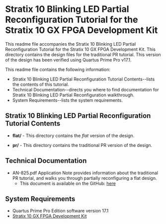# Stratix 10 Blinking LED Partial Reconfiguration Tutorial for the Stratix 10 GX FPGA Development Kit

This readme file accompanies the Stratix 10 Blinking LED Partial Reconfiguration Tutorial for the Stratix 10 GX FPGA Development Kit. This directory contains the design files for the traditional PR tutorial. This version of the design has been verified using Quartus Prime Pro v17.1.

This readme file contains the following information:

*  Stratix 10 Blinking LED Partial Reconfiguration Tutorial Contents--lists the contents of this tutorial.
*  Technical Documentation--directs you where to find documentation for Stratix 10 Blinking LED Partial Reconfiguration walkthrough.
*  System Requirements--lists the system requirements.

## Stratix 10 Blinking LED Partial Reconfiguration Tutorial Contents

*  **flat/** - This directory contains the *flat* version of the design.

*  **pr/** - This directory contains the traditional PR version of the design.

## Technical Documentation

*  AN-825.pdf Application Note provides information about the traditional PR tutorial, and walks you through partially reconfiguring a flat design.
   *  This document is available on the GitHub: [here](AN-825.pdf)

## System Requirements

*  Quartus Prime Pro Edition software version 17.1
*  [Stratix 10 GX FPGA Development Kit](https://www.altera.com/products/boards_and_kits/dev-kits/altera/kit-s10-fpga.html)

